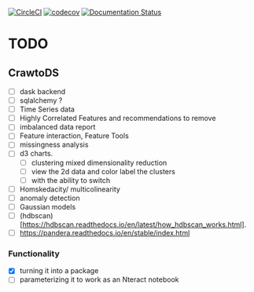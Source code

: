 [![CircleCI](https://circleci.com/gh/crawftv/crawto.svg?style=svg)](https://circleci.com/gh/crawftv/crawto)
[![codecov](https://codecov.io/gh/crawftv/crawto/branch/master/graph/badge.svg)](https://codecov.io/gh/crawftv/crawto)
[![Documentation Status](https://readthedocs.org/projects/crawto/badge/?version=latest)](https://crawto.readthedocs.io/en/latest/?badge=latest)

# TODO
## CrawtoDS
- [ ] dask backend
- [ ] sqlalchemy ?
- [ ] Time Series data
- [ ] Highly Correlated Features and recommendations to remove
- [ ] imbalanced data report
- [ ] Feature interaction, Feature Tools
- [ ] missingness analysis
- [ ] d3 charts.
  - [ ] clustering mixed dimensionality reduction
   - [ ] view the 2d data and color label the clusters
   - [ ] with the ability to switch
- [ ] Homskedacity/ multicolinearity  
- [ ] anomaly detection  
- [ ] Gaussian models  
- [ ] (hdbscan) [https://hdbscan.readthedocs.io/en/latest/how_hdbscan_works.html]. 
- [ ] https://pandera.readthedocs.io/en/stable/index.html

### Functionality
- [X] turning it into a package
- [ ] parameterizing it to work as an Nteract notebook
